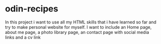 # odin-recipes

In this project i want to use all my HTML skills that i have learned so far and try to make personal website for myself.
I want to include an Home page, about me page, a photo library page, an contact page with social media links and a cv link
